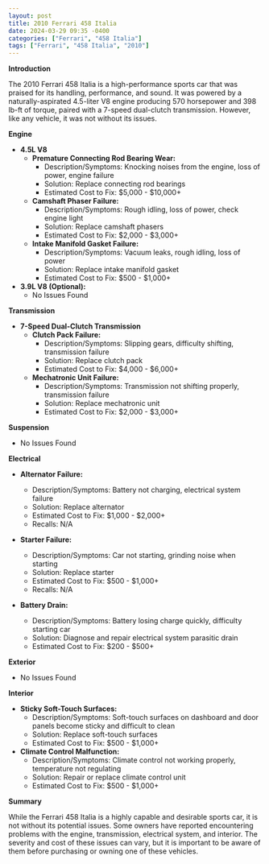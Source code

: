 ```yaml
---
layout: post
title: 2010 Ferrari 458 Italia
date: 2024-03-29 09:35 -0400
categories: ["Ferrari", "458 Italia"]
tags: ["Ferrari", "458 Italia", "2010"]
---
```

**Introduction**

The 2010 Ferrari 458 Italia is a high-performance sports car that was praised for its handling, performance, and sound. It was powered by a naturally-aspirated 4.5-liter V8 engine producing 570 horsepower and 398 lb-ft of torque, paired with a 7-speed dual-clutch transmission. However, like any vehicle, it was not without its issues.

**Engine**

* **4.5L V8**
    * **Premature Connecting Rod Bearing Wear:**
        * Description/Symptoms: Knocking noises from the engine, loss of power, engine failure
        * Solution: Replace connecting rod bearings
        * Estimated Cost to Fix: $5,000 - $10,000+
    * **Camshaft Phaser Failure:**
        * Description/Symptoms: Rough idling, loss of power, check engine light
        * Solution: Replace camshaft phasers
        * Estimated Cost to Fix: $2,000 - $3,000+
    * **Intake Manifold Gasket Failure:**
        * Description/Symptoms: Vacuum leaks, rough idling, loss of power
        * Solution: Replace intake manifold gasket
        * Estimated Cost to Fix: $500 - $1,000+
* **3.9L V8 (Optional):**
    * No Issues Found

**Transmission**

* **7-Speed Dual-Clutch Transmission**
    * **Clutch Pack Failure:**
        * Description/Symptoms: Slipping gears, difficulty shifting, transmission failure
        * Solution: Replace clutch pack
        * Estimated Cost to Fix: $4,000 - $6,000+
    * **Mechatronic Unit Failure:**
        * Description/Symptoms: Transmission not shifting properly, transmission failure
        * Solution: Replace mechatronic unit
        * Estimated Cost to Fix: $2,000 - $3,000+

**Suspension**

* No Issues Found

**Electrical**

* **Alternator Failure:**
    * Description/Symptoms: Battery not charging, electrical system failure
    * Solution: Replace alternator
    * Estimated Cost to Fix: $1,000 - $2,000+
    * Recalls: N/A

* **Starter Failure:**
    * Description/Symptoms: Car not starting, grinding noise when starting
    * Solution: Replace starter
    * Estimated Cost to Fix: $500 - $1,000+
    * Recalls: N/A

* **Battery Drain:**
    * Description/Symptoms: Battery losing charge quickly, difficulty starting car
    * Solution: Diagnose and repair electrical system parasitic drain
    * Estimated Cost to Fix: $200 - $500+

**Exterior**

* No Issues Found

**Interior**

* **Sticky Soft-Touch Surfaces:**
    * Description/Symptoms: Soft-touch surfaces on dashboard and door panels become sticky and difficult to clean
    * Solution: Replace soft-touch surfaces
    * Estimated Cost to Fix: $500 - $1,000+
* **Climate Control Malfunction:**
    * Description/Symptoms: Climate control not working properly, temperature not regulating
    * Solution: Repair or replace climate control unit
    * Estimated Cost to Fix: $500 - $1,000+

**Summary**

While the Ferrari 458 Italia is a highly capable and desirable sports car, it is not without its potential issues. Some owners have reported encountering problems with the engine, transmission, electrical system, and interior. The severity and cost of these issues can vary, but it is important to be aware of them before purchasing or owning one of these vehicles.
